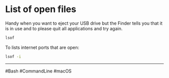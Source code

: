 # List of open files

Handy when you want to eject your USB drive but the Finder tells you that it is in use and to please quit all applications and try again.

```bash
lsof
```

To lists internet ports that are open:

```bash
lsof -i
``` 

---

#Bash #CommandLine #macOS
